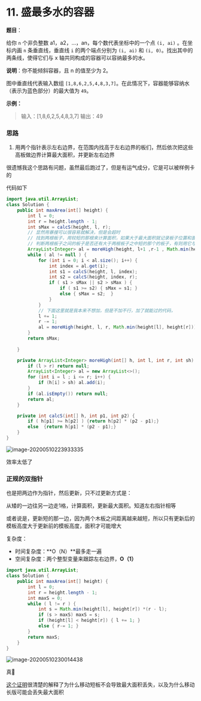 # 11. 盛最多水的容器

**题目**：

给你 `n` 个非负整数 a1，a2，...，an，每个数代表坐标中的一个点 `(i, ai)` 。在坐标内画 `n` 条垂直线，垂直线 `i` 的两个端点分别为 `(i, ai)` 和 `(i, 0)`。找出其中的两条线，使得它们与 x 轴共同构成的容器可以容纳最多的水。

**说明**：你不能倾斜容器，且 n 的值至少为 2。

 



图中垂直线代表输入数组 `[1,8,6,2,5,4,8,3,7]`。在此情况下，容器能够容纳水（表示为蓝色部分）的最大值为 `49`。

 

**示例：**

> 输入：[1,8,6,2,5,4,8,3,7]
> 输出：49



### 思路

1. 用两个指针表示左右边界，在范围内找高于左右边界的板们，然后依次把这些高板做边界计算最大面积，并更新左右边界

很遗憾我这个思路有问题，虽然最后跑过了，但是有运气成分，它是可以被样例卡的

代码如下

```java
import java.util.ArrayList;
class Solution {
    public int maxArea(int[] height) {
        int l = 0;
        int r = height.length - 1;
        int sMax = calcS(height, l, r);
        // 显然用暴搜可以很容易就解决，但是会超时
        // 找到两根板子，用较短的那根来计算面积，如果大于最大面积就记录板子位置和面积，并更新最大面积
        // 判断两根板子之间的板子是否还有大于两根板子之中短的那个的板子，有则用它与两边的板子计算面积
        ArrayList<Integer> al = moreHigh(height, l+1 ,r-1 , Math.min(height[l], height[r]));
        while ( al != null ) {
            for (int i = 0; i < al.size(); i++) {
                int index = al.get(i);
                int s1 = calcS(height, l, index);
                int s2 = calcS(height, index, r);
                if ( s1 > sMax || s2 > sMax ) {
                    if ( s1 >= s2) { sMax = s1; }
                    else { sMax = s2;  }
                }
            }
            // 下面这里就是我本来不想加，但是不加不行，加了就能过的代码，
            l += 1;
            r -= 1;
            al = moreHigh(height, l, r, Math.min(height[l], height[r]));
        }
        return sMax;
        
    }

    private ArrayList<Integer> moreHigh(int[] h, int l, int r, int sh) {
        if (l > r) return null;
        ArrayList<Integer> al = new ArrayList<>();
        for (int i = l ; i <= r; i++) {
            if (h[i] > sh) al.add(i);
        }
        if (al.isEmpty()) return null;
        return al;
    }

    private int calcS(int[] h, int p1, int p2) {
        if ( h[p1] >= h[p2] ) {return h[p2] * (p2 - p1);}
        else  {return h[p1] * (p2 - p1);}
    }
}
```

![image-20200510223933335](C:\Users\chen\AppData\Roaming\Typora\typora-user-images\image-20200510223933335.png)

效率太低了

### 正规的双指针

也是把两边作为指针，然后更新，只不过更新方式是：

从矮的一边往另一边走1格，计算面积，更新最大面积。知道左右指针相等

或者说是，更新短的那一边，因为两个木板之间距离越来越短，所以只有更新后的模板高度大于更新前的模板高度，面积才可能增大

复杂度：

- 时间复杂度：**O（N）**最多走一遍
- 空间复杂度：两个整型变量来跟踪左右边界，**O（1）**

```java
import java.util.ArrayList;
class Solution {
    public int maxArea(int[] height) {
        int l = 0;
        int r = height.length - 1;
        int maxS = 0;
        while ( l != r ) {
            int s = Math.min(height[l], height[r]) *(r - l);
            if (s > maxS) maxS = s;
            if (height[l] < height[r]) { l += 1; }
            else { r-= 1; }
        }
        return maxS;
    }
}
```

![image-20200510230014438](C:\Users\chen\AppData\Roaming\Typora\typora-user-images\image-20200510230014438.png)

真🐂

[这个证明](https://leetcode-cn.com/problems/container-with-most-water/solution/container-with-most-water-shuang-zhi-zhen-fa-yi-do/)很清楚的解释了为什么移动短板不会导致最大面积丢失，以及为什么移动长版可能会丢失最大面积

